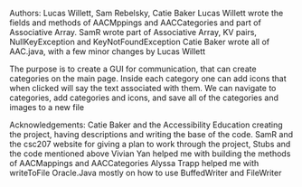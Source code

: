Authors: Lucas Willett, Sam Rebelsky, Catie Baker
Lucas Willett wrote the fields and methods of AACMppings and AACCategories and part of Associative Array. SamR wrote part of Associative Array, KV pairs, NullKeyException and KeyNotFoundException
Catie Baker wrote all of AAC.java, with a few minor changes by Lucas Willett

The purpose is to create a GUI for communication, that can create categories on the main page. Inside each category one can add icons that when clicked will say the text associated with them.
We can navigate to categories, add categories and icons, and save all of the categories and images to a new file

Acknowledgements: Catie Baker and the Accessibility Education creating the project, having descriptions and writing the base of the code.
SamR and the csc207 website for giving a plan to work through the project, Stubs and the code mentioned above
Vivian Yan helped me with building the methods of AACMappings and AACCategories
Alyssa Trapp helped me with writeToFile
Oracle.Java mostly on how to use BuffedWriter and FileWriter

